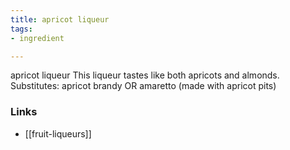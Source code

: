 ```yaml
---
title: apricot liqueur
tags:
- ingredient

---
```

apricot liqueur This liqueur tastes like both apricots and almonds. Substitutes: apricot brandy OR amaretto (made with apricot pits)

### Links

* [[fruit-liqueurs]]
